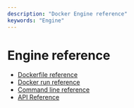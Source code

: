 ```yaml
---
description: "Docker Engine reference"
keywords: "Engine"
---
```


<!-- This file is maintained within the docker/cli GitHub
     repository at https://github.com/yuyangjack/docker-cli/. Make all
     pull requests against that repo. If you see this file in
     another repository, consider it read-only there, as it will
     periodically be overwritten by the definitive file. Pull
     requests which include edits to this file in other repositories
     will be rejected.
-->

# Engine reference

* [Dockerfile reference](builder.md)
* [Docker run reference](run.md)
* [Command line reference](commandline/index.md)
* [API Reference](https://docs.docker.com/engine/api/)
